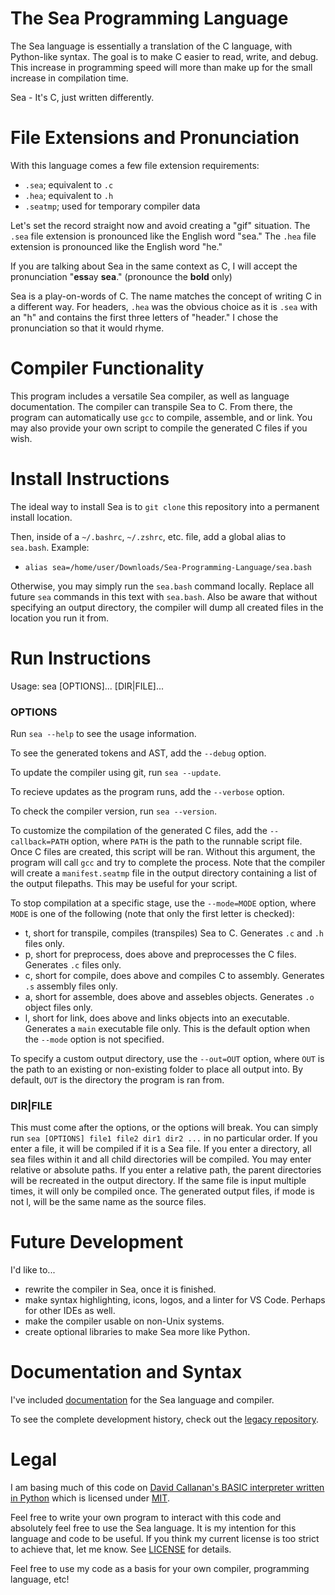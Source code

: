 # The Sea Programming Language
The Sea language is essentially a translation of the C language, with Python-like syntax. The goal is to make C easier to read, write, and debug. This increase in programming speed will more than make up for the small increase in compilation time.

Sea - It's C, just written differently.

# File Extensions and Pronunciation
With this language comes a few file extension requirements:
* `.sea`; equivalent to `.c`
* `.hea`; equivalent to `.h`
* `.seatmp`; used for temporary compiler data

Let's set the record straight now and avoid creating a "gif" situation.
The `.sea` file extension is pronounced like the English word "sea."
The `.hea` file extension is pronounced like the English word "he."

If you are talking about Sea in the same context as C, I will accept the pronunciation "**ess**ay **sea**." (pronounce the **bold** only)

Sea is a play-on-words of C.
The name matches the concept of writing C in a different way.
For headers, `.hea` was the obvious choice as it is `.sea` with an "h" and contains the first three letters of "header." I chose the pronunciation so that it would rhyme.

# Compiler Functionality
This program includes a versatile Sea compiler, as well as language documentation.
The compiler can transpile Sea to C.
From there, the program can automatically use `gcc` to compile, assemble, and or link.
You may also provide your own script to compile the generated C files if you wish.

# Install Instructions
The ideal way to install Sea is to `git clone` this repository into a permanent install location.

Then, inside of a `~/.bashrc`, `~/.zshrc`, etc. file, add a global alias to `sea.bash`.
Example:
- `alias sea=/home/user/Downloads/Sea-Programming-Language/sea.bash`

Otherwise, you may simply run the `sea.bash` command locally.
Replace all future `sea` commands in this text with `sea.bash`.
Also be aware that without specifying an output directory, the compiler will dump all created files in the location you run it from.

# Run Instructions
Usage: sea [OPTIONS]... [DIR|FILE]...

### OPTIONS
Run `sea --help` to see the usage information.

To see the generated tokens and AST, add the `--debug` option.

To update the compiler using git, run `sea --update`.

To recieve updates as the program runs, add the `--verbose` option.

To check the compiler version, run `sea --version`.

To customize the compilation of the generated C files, add the `--callback=PATH` option, where `PATH` is the path to the runnable script file.
Once C files are created, this script will be ran.
Without this argument, the program will call `gcc` and try to complete the process.
Note that the compiler will create a `manifest.seatmp` file in the output directory containing a list of the output filepaths. This may be useful for your script.

To stop compilation at a specific stage, use the `--mode=MODE` option, where `MODE` is one of the following (note that only the first letter is checked):
* t, short for transpile, compiles (transpiles) Sea to C.
Generates `.c` and `.h` files only.
* p, short for preprocess, does above and preprocesses the C files.
Generates `.c` files only.
* c, short for compile, does above and compiles C to assembly.
Generates `.s` assembly files only.
* a, short for assemble, does above and assebles objects.
Generates `.o` object files only.
* l, short for link, does above and links objects into an executable.
Generates a `main` executable file only.
This is the default option when the `--mode` option is not specified.

To specify a custom output directory, use the `--out=OUT` option, where `OUT` is the path to an existing or non-existing folder to place all output into.
By default, `OUT` is the directory the program is ran from.

### DIR|FILE
This must come after the options, or the options will break.
You can simply run `sea [OPTIONS] file1 file2 dir1 dir2 ...` in no particular order.
If you enter a file, it will be compiled if it is a Sea file.
If you enter a directory, all sea files within it and all child directories will be compiled.
You may enter relative or absolute paths.
If you enter a relative path, the parent directories will be recreated in the output directory.
If the same file is input multiple times, it will only be compiled once.
The generated output files, if mode is not l, will be the same name as the source files.

# Future Development
I'd like to...
* rewrite the compiler in Sea, once it is finished.
* make syntax highlighting, icons, logos, and a linter for VS Code.
Perhaps for other IDEs as well.
* make the compiler usable on non-Unix systems.
* create optional libraries to make Sea more like Python.

# Documentation and Syntax
I've included [documentation](./docs/docs.adoc) for the Sea language and compiler.

To see the complete development history, check out the [legacy repository](https://github.com/DavidMacDonald11/Sea-Programming-Language-LEGACY).

# Legal
I am basing much of this code on [David Callanan's BASIC interpreter written in Python](https://github.com/davidcallanan/py-myopl-code) which is licensed under [MIT](https://github.com/davidcallanan/py-myopl-code/blob/master/LICENSE).

Feel free to write your own program to interact with this code and absolutely feel free to use the Sea language. It is my intention for this language and code to be useful. If you think my current license is too strict to achieve that, let me know. See [LICENSE](./LICENSE) for details.

Feel free to use my code as a basis for your own compiler, programming language, etc!
